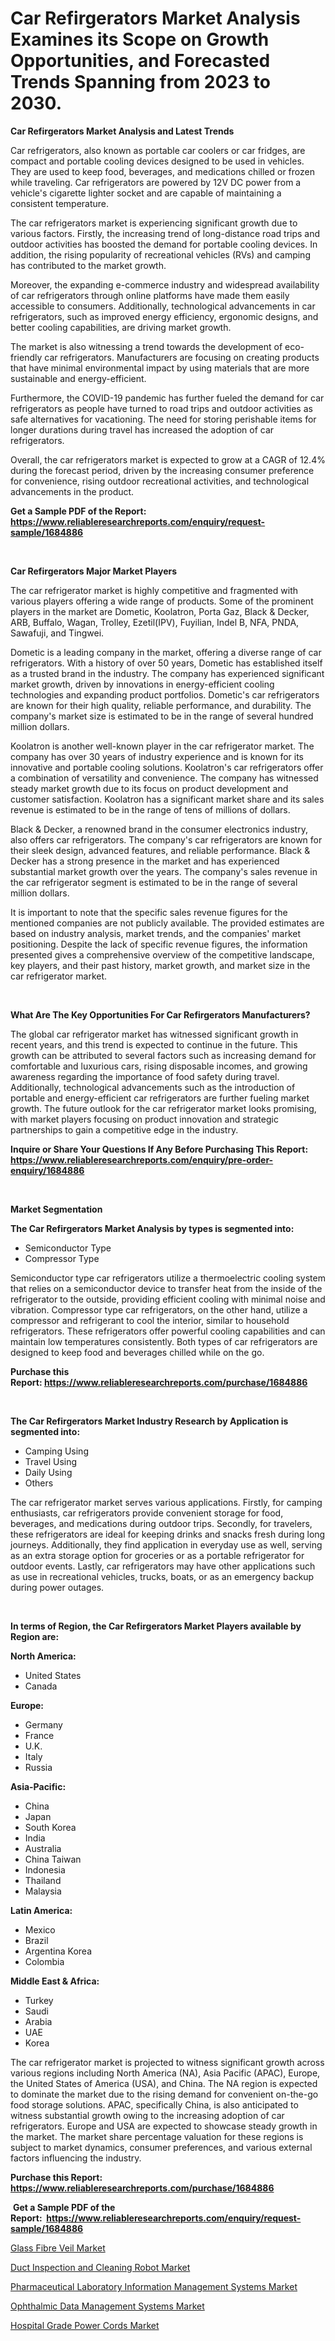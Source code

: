 <p><h1>Car Refirgerators Market Analysis Examines its Scope on Growth Opportunities, and Forecasted Trends Spanning from 2023 to 2030.</h1></p><p><strong>Car Refirgerators Market Analysis and Latest Trends</strong></p>
<p><p>Car refrigerators, also known as portable car coolers or car fridges, are compact and portable cooling devices designed to be used in vehicles. They are used to keep food, beverages, and medications chilled or frozen while traveling. Car refrigerators are powered by 12V DC power from a vehicle's cigarette lighter socket and are capable of maintaining a consistent temperature.</p><p>The car refrigerators market is experiencing significant growth due to various factors. Firstly, the increasing trend of long-distance road trips and outdoor activities has boosted the demand for portable cooling devices. In addition, the rising popularity of recreational vehicles (RVs) and camping has contributed to the market growth.</p><p>Moreover, the expanding e-commerce industry and widespread availability of car refrigerators through online platforms have made them easily accessible to consumers. Additionally, technological advancements in car refrigerators, such as improved energy efficiency, ergonomic designs, and better cooling capabilities, are driving market growth.</p><p>The market is also witnessing a trend towards the development of eco-friendly car refrigerators. Manufacturers are focusing on creating products that have minimal environmental impact by using materials that are more sustainable and energy-efficient.</p><p>Furthermore, the COVID-19 pandemic has further fueled the demand for car refrigerators as people have turned to road trips and outdoor activities as safe alternatives for vacationing. The need for storing perishable items for longer durations during travel has increased the adoption of car refrigerators.</p><p>Overall, the car refrigerators market is expected to grow at a CAGR of 12.4% during the forecast period, driven by the increasing consumer preference for convenience, rising outdoor recreational activities, and technological advancements in the product.</p></p>
<p><strong>Get a Sample PDF of the Report:&nbsp; <a href="https://www.reliableresearchreports.com/enquiry/request-sample/1684886">https://www.reliableresearchreports.com/enquiry/request-sample/1684886</a></strong></p>
<p>&nbsp;</p>
<p><strong>Car Refirgerators Major Market Players</strong></p>
<p><p>The car refrigerator market is highly competitive and fragmented with various players offering a wide range of products. Some of the prominent players in the market are Dometic, Koolatron, Porta Gaz, Black & Decker, ARB, Buffalo, Wagan, Trolley, Ezetil(IPV), Fuyilian, Indel B, NFA, PNDA, Sawafuji, and Tingwei.</p><p>Dometic is a leading company in the market, offering a diverse range of car refrigerators. With a history of over 50 years, Dometic has established itself as a trusted brand in the industry. The company has experienced significant market growth, driven by innovations in energy-efficient cooling technologies and expanding product portfolios. Dometic's car refrigerators are known for their high quality, reliable performance, and durability. The company's market size is estimated to be in the range of several hundred million dollars.</p><p>Koolatron is another well-known player in the car refrigerator market. The company has over 30 years of industry experience and is known for its innovative and portable cooling solutions. Koolatron's car refrigerators offer a combination of versatility and convenience. The company has witnessed steady market growth due to its focus on product development and customer satisfaction. Koolatron has a significant market share and its sales revenue is estimated to be in the range of tens of millions of dollars.</p><p>Black & Decker, a renowned brand in the consumer electronics industry, also offers car refrigerators. The company's car refrigerators are known for their sleek design, advanced features, and reliable performance. Black & Decker has a strong presence in the market and has experienced substantial market growth over the years. The company's sales revenue in the car refrigerator segment is estimated to be in the range of several million dollars.</p><p>It is important to note that the specific sales revenue figures for the mentioned companies are not publicly available. The provided estimates are based on industry analysis, market trends, and the companies' market positioning. Despite the lack of specific revenue figures, the information presented gives a comprehensive overview of the competitive landscape, key players, and their past history, market growth, and market size in the car refrigerator market.</p></p>
<p>&nbsp;</p>
<p><strong>What Are The Key Opportunities For Car Refirgerators Manufacturers?</strong></p>
<p><p>The global car refrigerator market has witnessed significant growth in recent years, and this trend is expected to continue in the future. This growth can be attributed to several factors such as increasing demand for comfortable and luxurious cars, rising disposable incomes, and growing awareness regarding the importance of food safety during travel. Additionally, technological advancements such as the introduction of portable and energy-efficient car refrigerators are further fueling market growth. The future outlook for the car refrigerator market looks promising, with market players focusing on product innovation and strategic partnerships to gain a competitive edge in the industry.</p></p>
<p><strong>Inquire or Share Your Questions If Any Before Purchasing This Report: <a href="https://www.reliableresearchreports.com/enquiry/pre-order-enquiry/1684886">https://www.reliableresearchreports.com/enquiry/pre-order-enquiry/1684886</a></strong></p>
<p>&nbsp;</p>
<p><strong>Market Segmentation</strong></p>
<p><strong>The Car Refirgerators Market Analysis by types is segmented into:</strong></p>
<p><ul><li>Semiconductor Type</li><li>Compressor Type</li></ul></p>
<p><p>Semiconductor type car refrigerators utilize a thermoelectric cooling system that relies on a semiconductor device to transfer heat from the inside of the refrigerator to the outside, providing efficient cooling with minimal noise and vibration. Compressor type car refrigerators, on the other hand, utilize a compressor and refrigerant to cool the interior, similar to household refrigerators. These refrigerators offer powerful cooling capabilities and can maintain low temperatures consistently. Both types of car refrigerators are designed to keep food and beverages chilled while on the go.</p></p>
<p><strong>Purchase this Report:&nbsp;<a href="https://www.reliableresearchreports.com/purchase/1684886">https://www.reliableresearchreports.com/purchase/1684886</a></strong></p>
<p>&nbsp;</p>
<p><strong>The Car Refirgerators Market Industry Research by Application is segmented into:</strong></p>
<p><ul><li>Camping Using</li><li>Travel Using</li><li>Daily Using</li><li>Others</li></ul></p>
<p><p>The car refrigerator market serves various applications. Firstly, for camping enthusiasts, car refrigerators provide convenient storage for food, beverages, and medications during outdoor trips. Secondly, for travelers, these refrigerators are ideal for keeping drinks and snacks fresh during long journeys. Additionally, they find application in everyday use as well, serving as an extra storage option for groceries or as a portable refrigerator for outdoor events. Lastly, car refrigerators may have other applications such as use in recreational vehicles, trucks, boats, or as an emergency backup during power outages.</p></p>
<p>&nbsp;</p>
<p><strong>In terms of Region, the Car Refirgerators Market Players available by Region are:</strong></p>
<p>
    <p> <strong> North America: </strong>
        <ul>
            <li>United States</li>
            <li>Canada</li>
        </ul>
        </p> 
    <p> <strong> Europe: </strong>
        <ul>
            <li>Germany</li>
            <li>France</li>
            <li>U.K.</li>
            <li>Italy</li>
            <li>Russia</li>
        </ul>
        </p> 
    <p> <strong> Asia-Pacific: </strong>
        <ul>
            <li>China</li>
            <li>Japan</li>
            <li>South Korea</li>
            <li>India</li>
            <li>Australia</li>
            <li>China Taiwan</li>
            <li>Indonesia</li>
            <li>Thailand</li>
            <li>Malaysia</li>
        </ul>
        </p> 
    <p> <strong> Latin America: </strong>
        <ul>
            <li>Mexico</li>
            <li>Brazil</li>
            <li>Argentina Korea</li>
            <li>Colombia</li>
        </ul>
        </p> 
    <p> <strong> Middle East & Africa: </strong>
        <ul>
            <li>Turkey</li>
            <li>Saudi</li>
            <li>Arabia</li>
            <li>UAE</li>
            <li>Korea</li>
        </ul>
    </p>
    </p>
<p><p>The car refrigerator market is projected to witness significant growth across various regions including North America (NA), Asia Pacific (APAC), Europe, the United States of America (USA), and China. The NA region is expected to dominate the market due to the rising demand for convenient on-the-go food storage solutions. APAC, specifically China, is also anticipated to witness substantial growth owing to the increasing adoption of car refrigerators. Europe and USA are expected to showcase steady growth in the market. The market share percentage valuation for these regions is subject to market dynamics, consumer preferences, and various external factors influencing the industry.</p></p>
<p><strong>Purchase this Report: <a href="https://www.reliableresearchreports.com/purchase/1684886">https://www.reliableresearchreports.com/purchase/1684886</a></strong></p>
<p>&nbsp;<strong>Get a Sample PDF of the Report:&nbsp;&nbsp;<a href="https://www.reliableresearchreports.com/enquiry/request-sample/1684886">https://www.reliableresearchreports.com/enquiry/request-sample/1684886</a></strong></p>
<p><strong></strong></p>
<p><p><a href="https://www.linkedin.com/pulse/glass-fibre-veil-market-share-amp-new-trends-analysis-report/">Glass Fibre Veil Market</a></p><p><a href="https://medium.com/@rombilly2345/duct-inspection-and-cleaning-robot-market-insights-into-market-cagr-market-trends-and-growth-b3cdaeaa7c5c">Duct Inspection and Cleaning Robot Market</a></p><p><a href="https://www.linkedin.com/pulse/pharmaceutical-laboratory-information-management-systems/">Pharmaceutical Laboratory Information Management Systems Market</a></p><p><a href="https://www.linkedin.com/pulse/ophthalmic-data-management-systems-market-share-amp/">Ophthalmic Data Management Systems Market</a></p><p><a href="https://medium.com/@peatebilly85475/hospital-grade-power-cords-market-exploring-market-share-market-trends-and-future-growth-65c53eaf582d">Hospital Grade Power Cords Market</a></p></p>